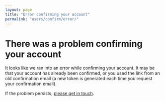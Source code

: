 ```yaml
---
layout: page
title: "Error confirming your account"
permalink: "users/confirm/error/"
---
```


# There was a problem confirming your account

It looks like we ran into an error while confirming your account. It may be that
your account has already been confirmed, or you used the link from an old
confirmation email (a new token is generated each time you request your
confirmation email).

If the problem persists, [please get in touch](/contact).

